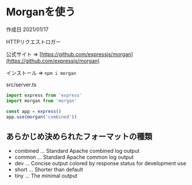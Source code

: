 # Morganを使う

作成日 2021/01/17

HTTPリクエストロガー

公式サイト => [https://github.com/expressjs/morgan](https://github.com/expressjs/morgan)

インストール => `npm i morgan`

src/server.ts

```js
import express from 'express'
import morgan from 'morgan'

const app = express()
app.use(morgan('combined'))
```

## あらかじめ決められたフォーマットの種類

- combined ... Standard Apache combined log output
- common   ... Standard Apache common log output
- dev      ... Concise output colored by response status for development use
- short    ... Shorter than default
- tiny     ... The minimal output
